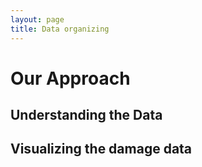 ```yaml
---
layout: page
title: Data organizing
---
```


# Our Approach

## Understanding the Data

## Visualizing the damage data
